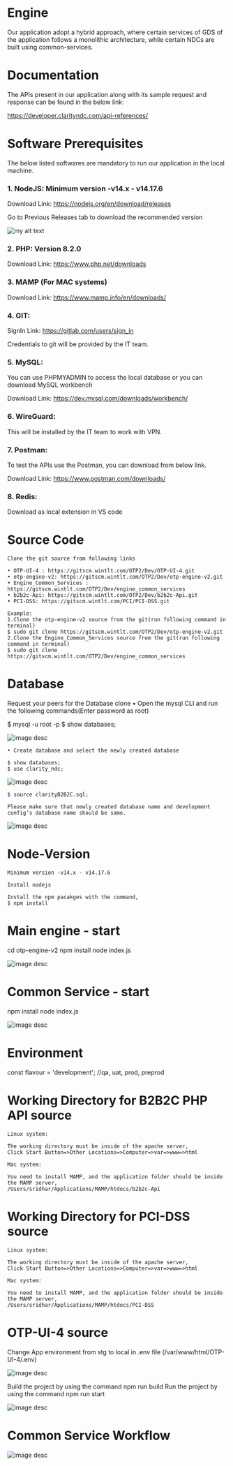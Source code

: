 # Engine

Our application adopt a hybrid approach, where certain services of GDS of the application follows a 
monolithic architecture, while certain NDCs are built using common-services.

# Documentation

The APIs present in our application along with its sample request and response can be found in the below link:

https://developer.clarityndc.com/api-references/

# Software Prerequisites

The below listed softwares are mandatory to run our application in the local machine.

### 1. NodeJS: Minimum version -v14.x - v14.17.6

Download Link: https://nodejs.org/en/download/releases

Go to Previous Releases tab to download the recommended version

<img src="./readmeFiles/nodejs website.png" alt="my alt text" />

### 2. PHP: Version 8.2.0
Download Link: https://www.php.net/downloads

### 3. MAMP (For MAC systems)

Download Link: https://www.mamp.info/en/downloads/

### 4. GIT:
SignIn Link: https://gitlab.com/users/sign_in 

Credentials to git will be provided by the IT team.

### 5. MySQL:

You can use PHPMYADMIN to access the local database or you can download MySQL workbench

Download Link: https://dev.mysql.com/downloads/workbench/

### 6. WireGuard:

This will be installed by the IT team to work with VPN.

### 7. Postman:

To test the APIs use the Postman, you can download from below link.

Download Link: https://www.postman.com/downloads/

### 8. Redis:

Download as local extension in VS code

# Source Code
```
Clone the git source from following links

• OTP-UI-4 : https://gitscm.wintlt.com/OTP2/Dev/OTP-UI-4.git
• otp-engine-v2: https://gitscm.wintlt.com/OTP2/Dev/otp-engine-v2.git
• Engine_Common_Services : https://gitscm.wintlt.com/OTP2/Dev/engine_common_services
• b2b2c-Api: https://gitscm.wintlt.com/OTP2/Dev/b2b2c-Api.git
• PCI-DSS: https://gitscm.wintlt.com/PCI/PCI-DSS.git

Example:
1.Clone the otp-engine-v2 source from the git(run following command in terminal) 
$ sudo git clone https://gitscm.wintlt.com/OTP2/Dev/otp-engine-v2.git
2.Clone the Engine_Common_Services source from the git(run following command in terminal) 
$ sudo git clone https://gitscm.wintlt.com/OTP2/Dev/engine_common_services
```
# Database

Request your peers for the Database clone
• Open the mysql CLI and run the following commands(Enter password as root)

$ mysql -u root -p
$ show databases;

![image desc](./readmeFiles/show%20databases.png)
```
• Create database and select the newly created database

$ show databases;
$ use clarity_ndc;

```
![image desc](./readmeFiles/use%20database.png)
```
$ source clarityB2B2C.sql;

Please make sure that newly created database name and development config’s database name should be same.

```
![image desc](./readmeFiles/engine%20config.png)

# Node-Version
```
Minimum version -v14.x - v14.17.6

Install nodejs

Install the npm pacakges with the command,
$ npm install
```
# Main engine - start

cd otp-engine-v2
npm install
node index.js

![image desc](./readmeFiles/5200.png)

# Common Service - start

npm install
node index.js

![image desc](./readmeFiles/5225.png)

# Environment

const flavour = 'development'; //qa, uat, prod, preprod

# Working Directory for B2B2C PHP API source
```
Linux system:

The working directory must be inside of the apache server,
Click Start Button=>Other Locations=>Computer=>var=>www=>html

Mac system:

You need to install MAMP, and the application folder should be inside the MAMP server,
/Users/sridhar/Applications/MAMP/htdocs/b2b2c-Api
```
# Working Directory for PCI-DSS source
```
Linux system:

The working directory must be inside of the apache server,
Click Start Button=>Other Locations=>Computer=>var=>www=>html

Mac system:

You need to install MAMP, and the application folder should be inside the MAMP server,
/Users/sridhar/Applications/MAMP/htdocs/PCI-DSS
```
# OTP-UI-4 source

Change App environment from stg to local in .env file (/var/www/html/OTP-UI-4/.env)

![image desc](./readmeFiles/ui%20config.png)

Build the project by using the command npm run build
Run the project by using the command npm run start

![image desc](./readmeFiles/ui%20run.png)

# Common Service Workflow

![image desc](./readmeFiles/workflow.png)